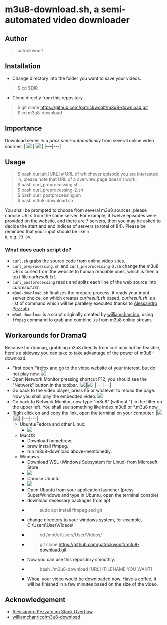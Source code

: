 # m3u8-download.sh, a semi-automated video downloader
## Author
> patrickwoolf
## Installation
* Change directory into the folder you want to save your videos.
> $ cd $DIR
* Clone directly from this repository
> $ git clone https://github.com/patrickwoolf/m3u8-download.git <br>
> $ cd m3u8-download
## Importance
Download series *in a pack semi-automatically* from several online video sources:
| <img src=./img/screenshot-1.png> | <img src=./img/screenshot-2.png> |
|---|---|
## Usage
> $ bash curl.sh [URL] # URL of whichever episode you are interested in, please note that URL of a overview page doesn't work.<br>
> $ bash curl_preprocessing.sh<br>
> $ bash curl_preprocessing-2.sh<br>
> $ bash curl_postprocessing.sh<br>
> $ bash m3u8-download.sh

You shall be prompted to choose from several m3u8 sources, please choose URLs from the same server. For example, if twelve episodes were provided on the website, and there are 7 servers, then you may be asked to decide the start and end indices of servers (a total of 84). Please be reminded that your input should be like <code>*a* *b*</code>, e.g. <code>73 84</code>.

### What does each script do?
* <code>curl.sh</code> grabs the source code from online video sites.
* <code>curl_preprocessing.sh</code> and <code>curl_preprocessing-2.sh</code> change the m3u8 URLs curled from the website to human readable ones, which is then a text file *curlresult.txt*.
* <code>curl_postprocessing</code> reads and splits each line of the web source into *curlresult.txt*.
* <code>m3u8-download.sh</code> finalizes the prepare process, it reads your input server choice, on which creates *curlresult.sh* based. *curlresult.sh* is a list of command which will be parallely executed thanks to [Alessandro Pezzato](https://stackoverflow.com/questions/10909685/run-parallel-multiple-commands-at-once-in-the-same-terminal).
* <code>m3u8-download</code> is a script originally created by [williamchanrico](https://github.com/williamchanrico/m3u8-download), using <code>ffmpeg</code> command to grab and combine *.ts* from m3u8 online stream.

## Workarounds for DramaQ
Because for dramaq, grabbing m3u8 directly from curl may not be feasible, here's a sideway you can take to take advantage of the power of m3u8-download.
* First open Firefox and go to the video website of your interest, but do not play now.
  <img src=./img/screenshot-3.png>
* Open Network Monitor pressing shortcut F12, you should see the "Network" button in the toolbar.
  |<img src=./img/screenshot-4.png>|<img src=./img/screenshot-5.png>|
  |---|---|
* Go back to the video player, press F5 or whatever to reload the page. Now you shall play the embedded video.
  <img src=./img/screenshot-6.png>
* Go back to Network Monitor, now type "m3u8" (without ") in the filter on the upper left. You shall see something like index.m3u8 or \*.m3u8 now. 
* Right click on and copy the link, open the terminal on your computer:
  |<img src=./img/screenshot-7.png>|<img src=./img/screenshot-9.png>|
  |---|---|
	* Ubuntu/Fedora and other Linux: 
		* <img src=./img/screenshot-10.png>
	* MacOS
		* Download homebrew.
		* brew install ffmpeg.
		* run m3u8-download above-mentionedly.
	* Windows
		* Download WSL (Windows Subsystem for Linux) from Microsoft Store
		* <img src=./img/wsl-store.png>
		* Choose Ubuntu
		* <img src=./img/ubuntustore.png>
		* Open Ubuntu from your application launcher (press Super/Windows and type in Ubuntu, open the terminal console)
		* download necessary packages from apt
		* > sudo apt install ffmpeg sed git
		* change directory to your windows system, for example, C:\Users\User\Videos\
		* > cd /mnt/c/Users/User/Videos/
		* > git clone https://github.com/patrickwoolf/m3u8-download.git
		* Now you can use this repository smoothly.
		* > bash ./m3u8-download \[URL\] \[FILENAME YOU WANT\]
		* Whoa, your video would be downloaded now. Have a coffee, it will be finished in a few minutes based on the size of the video.
## Acknowledgement
* [Alessandro Pezzato on Stack Overflow](https://stackoverflow.com/questions/10909685/run-parallel-multiple-commands-at-once-in-the-same-terminal)
* [williamchanrico/m3u8-download](https://github.com/williamchanrico/m3u8-download)
